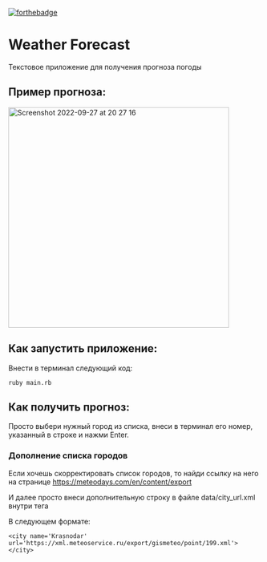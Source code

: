 [![forthebadge](http://forthebadge.com/images/badges/made-with-ruby.svg)](http://forthebadge.com)

# Weather Forecast
Текстовое приложение для получения прогноза погоды

## Пример прогноза:

<img width="440" alt="Screenshot 2022-09-27 at 20 27 16" src="https://user-images.githubusercontent.com/84347249/192598913-f7b3dd5b-b9f5-427f-8bee-6b6e1d509767.png">

## Как запустить приложение:

Внести в терминал следующий код:

```
ruby main.rb
```

## Как получить прогноз:

Просто выбери нужный город из списка, внеси в терминал его номер, указанный в строке и нажми Enter.

### Дополнение списка городов

Если хочешь скорректировать список городов, то найди ссылку на него на странице https://meteodays.com/en/content/export

И далее просто внеси дополнительную строку в файле data/city_url.xml внутри тега <cities></cities>

В следующем формате:
```
<city name='Krasnodar' url='https://xml.meteoservice.ru/export/gismeteo/point/199.xml'></city>
```
